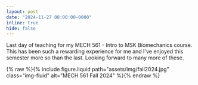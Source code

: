 ```yaml
---
layout: post
date: "2024-11-27 08:00:00-0000"
inline: true
hide: false
---
```


Last day of teaching for my MECH 561 - Intro to MSK Biomechanics course. This has been such a rewarding experience for me and I've enjoyed this semester more so than the last. Looking forward to many more of these.

{% raw %}{% include figure.liquid path="assets/img/fall2024.jpg" class="img-fluid" alt="MECH 561 Fall 2024" %}{% endraw %}

